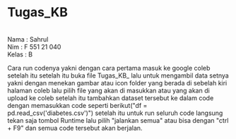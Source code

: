 # Tugas_KB
<br>
Nama : Sahrul
<br>
Nim : F 551 21 040
<br>
Kelas : B

Cara run codenya yakni dengan cara pertama masuk ke google coleb setelah itu setelah itu buka file Tugas_KB_ lalu untuk mengambil data setnya yakni dengan menekan gambar atau icon folder yang berada di sebelah kiri halaman coleb lalu pilih file yang akan di masukkan atau yang akan di upload ke coleb setelah itu tambahkan dataset tersebut ke dalam code dengan memasukkan code seperti berikut("df = pd.read_csv('diabetes.csv')") setelah itu untuk run seluruh code langsung tekan saja tombol Runtime lalu pilih "jalankan semua" atau bisa dengan "ctrl + F9" dan semua code tersebut akan berjalan.
